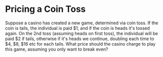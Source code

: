 # Pricing a Coin Toss

Suppose a casino has created a new game, determined via coin toss. If the coin is tails, the individual is paid $1, and if the coin is heads it's tossed again. On the 2nd toss (assuming heads on first toss), the individual will be paid $2 if tails, otherwise if it's heads we continue, doubling each time to $4, $8, $16 etc for each tails. What price should the casino charge to play this game, assuming you only want to break even?
